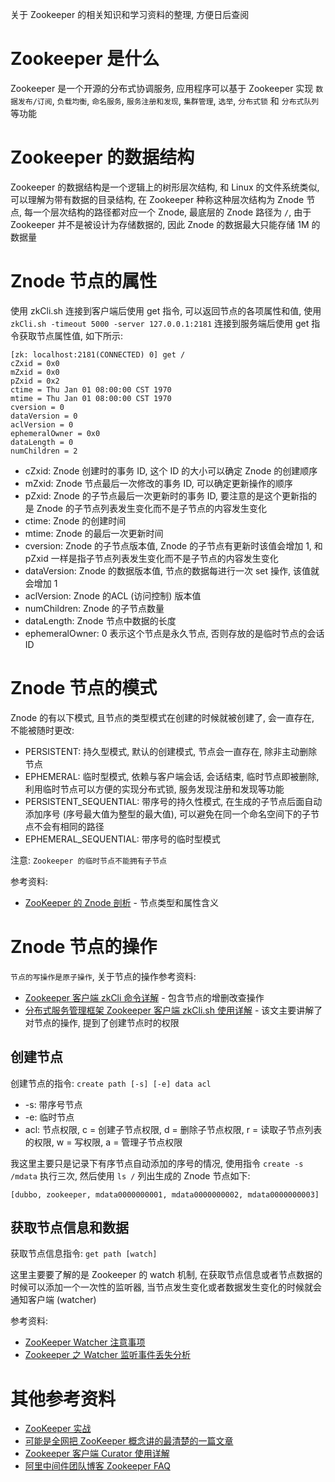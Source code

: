 关于 Zookeeper 的相关知识和学习资料的整理, 方便日后查阅

# Zookeeper 是什么

Zookeeper 是一个开源的分布式协调服务, 应用程序可以基于 Zookeeper 实现 `数据发布/订阅`, `负载均衡`, `命名服务`, `服务注册和发现`, `集群管理`, `选举`, `分布式锁` 和 `分布式队列` 等功能

# Zookeeper 的数据结构

Zookeeper 的数据结构是一个逻辑上的树形层次结构, 和 Linux 的文件系统类似, 可以理解为带有数据的目录结构, 在 Zookeeper 种称这种层次结构为 Znode 节点, 每一个层次结构的路径都对应一个 Znode, 最底层的 Znode 路径为 `/`, 由于 Zookeeper 并不是被设计为存储数据的, 因此 Znode 的数据最大只能存储 1M 的数据量

# Znode 节点的属性

使用 zkCli.sh 连接到客户端后使用 get 指令, 可以返回节点的各项属性和值, 使用 `zkCli.sh -timeout 5000 -server 127.0.0.1:2181` 连接到服务端后使用 get 指令获取节点属性值, 如下所示:

```text
[zk: localhost:2181(CONNECTED) 0] get /
cZxid = 0x0
mZxid = 0x0
pZxid = 0x2
ctime = Thu Jan 01 08:00:00 CST 1970
mtime = Thu Jan 01 08:00:00 CST 1970
cversion = 0
dataVersion = 0
aclVersion = 0
ephemeralOwner = 0x0
dataLength = 0
numChildren = 2
```

* cZxid: Znode 创建时的事务 ID, 这个 ID 的大小可以确定 Znode 的创建顺序
* mZxid: Znode 节点最后一次修改的事务 ID, 可以确定更新操作的顺序
* pZxid: Znode 的子节点最后一次更新时的事务 ID, 要注意的是这个更新指的是 Znode 的子节点列表发生变化而不是子节点的内容发生变化
* ctime: Znode 的创建时间
* mtime: Znode 的最后一次更新时间
* cversion: Znode 的子节点版本值, Znode 的子节点有更新时该值会增加 1, 和 pZxid 一样是指子节点列表发生变化而不是子节点的内容发生变化
* dataVersion: Znode 的数据版本值, 节点的数据每进行一次 set 操作, 该值就会增加 1
* aclVersion: Znode 的ACL (访问控制) 版本值
* numChildren: Znode 的子节点数量
* dataLength: Znode 节点中数据的长度
* ephemeralOwner: 0 表示这个节点是永久节点, 否则存放的是临时节点的会话 ID

# Znode 节点的模式

Znode 的有以下模式, 且节点的类型模式在创建的时候就被创建了, 会一直存在, 不能被随时更改:

* PERSISTENT: 持久型模式, 默认的创建模式, 节点会一直存在, 除非主动删除节点
* EPHEMERAL: 临时型模式, 依赖与客户端会话, 会话结束, 临时节点即被删除, 利用临时节点可以方便的实现分布式锁, 服务发现注册和发现等功能
* PERSISTENT_SEQUENTIAL: 带序号的持久性模式, 在生成的子节点后面自动添加序号 (序号最大值为整型的最大值), 可以避免在同一个命名空间下的子节点不会有相同的路径
* EPHEMERAL_SEQUENTIAL: 带序号的临时型模式

注意: `Zookeeper 的临时节点不能拥有子节点`

参考资料:

* [ZooKeeper 的 Znode 剖析](https://blog.csdn.net/lihao21/article/details/51810395) - 节点类型和属性含义

# Znode 节点的操作

`节点的写操作是原子操作`, 关于节点的操作参考资料:

* [Zookeeper 客户端 zkCli 命令详解](https://blog.csdn.net/feixiang2039/article/details/79810102) - 包含节点的增删改查操作
* [分布式服务管理框架 Zookeeper 客户端 zkCli.sh 使用详解](https://blog.csdn.net/xyang81/article/details/53053642) - 该文主要讲解了对节点的操作, 提到了创建节点时的权限

## 创建节点

创建节点的指令: `create path [-s] [-e] data acl`

* -s: 带序号节点
* -e: 临时节点
* acl: 节点权限, c = 创建子节点权限, d = 删除子节点权限, r = 读取子节点列表的权限, w = 写权限, a = 管理子节点权限 

我这里主要只是记录下有序节点自动添加的序号的情况, 使用指令 `create -s /mdata` 执行三次, 然后使用 `ls /` 列出生成的 Znode 节点如下:

```text
[dubbo, zookeeper, mdata0000000001, mdata0000000002, mdata0000000003]
```

## 获取节点信息和数据

获取节点信息指令: `get path [watch]`

这里主要要了解的是 Zookeeper 的 watch 机制, 在获取节点信息或者节点数据的时候可以添加一个一次性的监听器, 当节点发生变化或者数据发生变化的时候就会通知客户端 (watcher)

参考资料:

* [ZooKeeper Watcher 注意事项](https://blog.csdn.net/oDaiLiDong/article/details/46473695)
* [Zookeeper 之 Watcher 监听事件丢失分析](https://blog.csdn.net/wo541075754/article/details/70207722)

# 其他参考资料

* [ZooKeeper 实战](https://segmentfault.com/a/1190000012185452)
* [可能是全网把 ZooKeeper 概念讲的最清楚的一篇文章](https://segmentfault.com/a/1190000016349824)
* [Zookeeper 客户端 Curator 使用详解](http://throwable.coding.me/2018/12/16/zookeeper-curator-usage)
* [阿里中间件团队博客 Zookeeper FAQ](http://jm.taobao.org/2013/10/07/zookeeper-faq/)